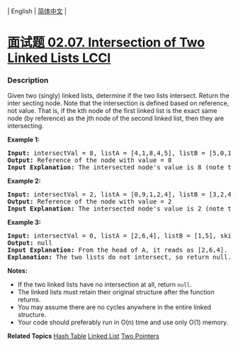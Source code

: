 | English | [简体中文](README.md) |

# [面试题 02.07. Intersection of Two Linked Lists LCCI](https://leetcode.cn/problems/intersection-of-two-linked-lists-lcci)
 ### Description
<p>Given two (singly) linked lists, determine if the two lists intersect. Return the inter&shy; secting node. Note that the intersection is defined based on reference, not value. That is, if the kth node of the first linked list is the exact same node (by reference) as the jth node of the second linked list, then they are intersecting.</p>

<p><strong>Example 1: </strong></p>

<pre>
<strong>Input: </strong>intersectVal = 8, listA = [4,1,8,4,5], listB = [5,0,1,8,4,5], skipA = 2, skipB = 3
<strong>Output: </strong>Reference of the node with value = 8
<strong>Input Explanation:</strong> The intersected node&#39;s value is 8 (note that this must not be 0 if the two lists intersect). From the head of A, it reads as [4,1,8,4,5]. From the head of B, it reads as [5,0,1,8,4,5]. There are 2 nodes before the intersected node in A; There are 3 nodes before the intersected node in B.</pre>

<p><strong>Example 2: </strong></p>

<pre>
<strong>Input: </strong>intersectVal = 2, listA = [0,9,1,2,4], listB = [3,2,4], skipA = 3, skipB = 1
<strong>Output: </strong>Reference of the node with value = 2
<strong>Input Explanation:</strong>&nbsp;The intersected node&#39;s value is 2 (note that this must not be 0 if the two lists intersect). From the head of A, it reads as [0,9,1,2,4]. From the head of B, it reads as [3,2,4]. There are 3 nodes before the intersected node in A; There are 1 node before the intersected node in B.</pre>

<p><strong>Example 3: </strong></p>

<pre>
<strong>Input: </strong>intersectVal = 0, listA = [2,6,4], listB = [1,5], skipA = 3, skipB = 2
<strong>Output: </strong>null
<strong>Input Explanation:</strong> From the head of A, it reads as [2,6,4]. From the head of B, it reads as [1,5]. Since the two lists do not intersect, intersectVal must be 0, while skipA and skipB can be arbitrary values.
<strong>Explanation:</strong> The two lists do not intersect, so return null.</pre>

<p><b>Notes:</b></p>

<ul>
	<li>If the two linked lists have no intersection at all, return&nbsp;<code>null</code>.</li>
	<li>The linked lists must retain their original structure after the function returns.</li>
	<li>You may assume there are no cycles anywhere in the entire linked structure.</li>
	<li>Your code should preferably run in O(n) time and use only O(1) memory.</li>
</ul>

**Related Topics**  [Hash Table](https://leetcode.cn/tag/hash-table) [Linked List](https://leetcode.cn/tag/linked-list) [Two Pointers](https://leetcode.cn/tag/two-pointers) 